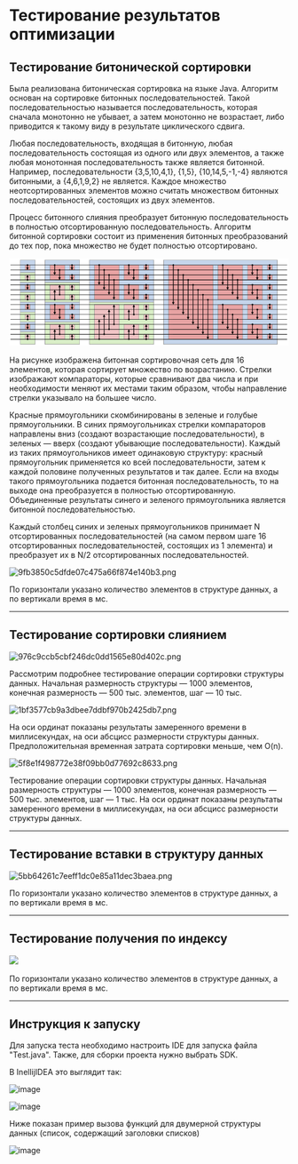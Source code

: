 # Тестирование результатов оптимизации

## Тестирование битонической сортировки

Была реализована битоническая сортировка на языке Java. Алгоритм основан на сортировке битонных последовательностей. Такой последовательностью называется последовательность, которая сначала
монотонно не убывает, а затем монотонно не возрастает, либо приводится к такому виду в результате циклического cдвига.

Любая последовательность, входящая в битонную, любая последовательность состоящая из одного или двух элементов, а также любая монотонная последовательность также является битонной. Например, последовательности {3,5,10,4,1}, {1,5}, {10,14,5,-1,-4} являются битонными, а {4,6,1,9,2} не является. Каждое множество неотсортированных элементов можно считать множеством битонных последовательностей, состоящих из двух элементов.

Процесс битонного слияния преобразует битонную последовательность
в полностью отсортированную последовательность. Алгоритм битонной
сортировки состоит из применения битонных преобразований до тех пор,
пока множество не будет полностью отсортировано.

![image](https://github.com/RobertoSenyor/Java-List_of_lists/blob/Java_ver_%234/1.png)

На рисунке изображена битонная сортировочная сеть для 16 элементов, которая сортирует множество по возрастанию. Стрелки изображают компараторы, которые сравнивают два числа и при необходимости меняют их местами таким образом, чтобы направление стрелки указывало на большее число.

Красные прямоугольники скомбинированы в зеленые и голубые прямоугольники. В синих прямоугольниках стрелки компараторов направлены вниз (создают возрастающие последовательности), в зеленых — вверх (создают убывающие последовательности). Каждый из таких прямоугольников имеет одинаковую структуру: красный прямоугольник применяется ко всей последовательности, затем к каждой половине полученных результатов и так далее. Если на входы такого прямоугольника подается битонная последовательность, то на выходе она преобразуется в полностью отсортированную. Объединенные результаты синего и зеленого прямоугольника является битонной последовательностью.

Каждый столбец синих и зеленых прямоугольников принимает N отсортированных последовательностей (на самом первом шаге 16 отсортированных последовательностей, состоящих из 1 элемента) и преобразует их в N/2 отсортированных последовательностей.

![9fb3850c5dfde07c475a66f874e140b3.png](file:///home/roman/snap/joplin-desktop/35/.config/joplin-desktop/resources/38170548b93f480ab6ddb9ef5a4dc2a2.png)

По горизонтали указано количество элементов в структуре данных, а по вертикали время в мс.

* * *

## Тестирование сортировки слиянием

![976c9ccb5cbf246dc0dd1565e80d402c.png](file:///home/roman/snap/joplin-desktop/35/.config/joplin-desktop/resources/a9f45b0df3944f9f84b32fc1922643f2.png)

Рассмотрим подробнее тестирование операции сортировки структуры данных. Начальная размерность структуры — 1000 элементов, конечная размерность — 500 тыс. элементов, шаг — 10 тыс.

![1bf3577cb9a3dbee7ddbf970b2425db7.png](file:///home/roman/snap/joplin-desktop/35/.config/joplin-desktop/resources/2177cd87e536477eb7cc4f561cfc6aaa.png)

На оси ординат показаны результаты замеренного времени в миллисекундах, на оси абсцисс размерности структуры данных. Предположительная временная затрата сортировки меньше, чем O(n).

![5f8e1f498772e38f09bb0d77692c8633.png](file:///home/roman/snap/joplin-desktop/35/.config/joplin-desktop/resources/da89f6c5fedf4190b75167ecc8cf801a.png)

Тестирование операции сортировки структуры данных. Начальная размерность структуры — 1000 элементов, конечная размерность — 500 тыс. элементов, шаг — 1 тыс. На оси ординат показаны результаты замеренного времени в миллисекундах, на оси абсцисс размерности структуры данных.

* * *

## Тестирование вставки в структуру данных

![5bb64261c7eeff1dc0e85a11dec3baea.png](file:///home/roman/snap/joplin-desktop/35/.config/joplin-desktop/resources/205ee901bef3488aabd736fc17072181.png)

По горизонтали указано количество элементов в структуре данных, а по вертикали время в мс.

* * *

## Тестирование получения по индексу

![](/home/roman/Изображения/1.png)

По горизонтали указано количество элементов в структуре данных, а по вертикали время в мс.

* * *

## Инструкция к запуску

Для запуска теста необходимо настроить IDE для запуска файла "Test.java".
Также, для сборки проекта нужно выбрать SDK.

В InellijIDEA это выглядит так:

![image](https://user-images.githubusercontent.com/72248636/197327885-d2987261-222f-475c-b744-f8205e674d3d.png)

![image](https://user-images.githubusercontent.com/72248636/197327903-40472c9a-7f7f-44e0-b6c2-6adab967bcc2.png)

Ниже показан пример вызова функций для двумерной структуры данных (список, содержащий заголовки списков)

![image](https://user-images.githubusercontent.com/72248636/197327801-3143485f-e5ef-4260-9e1f-b16e614f9316.png)
